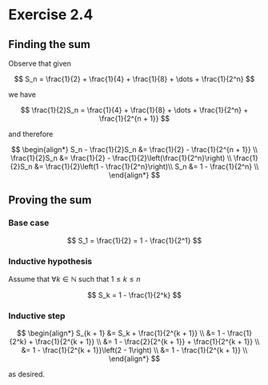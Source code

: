 # Exercise 2.4

## Finding the sum

Observe that given 

$$
S_n = \frac{1}{2} + \frac{1}{4} + \frac{1}{8} + \dots + \frac{1}{2^n}
$$

we have

$$
\frac{1}{2}S_n = \frac{1}{4} + \frac{1}{8} + \dots + \frac{1}{2^n} + \frac{1}{2^{n + 1}} 
$$

and therefore

$$
\begin{align*}
S_n - \frac{1}{2}S_n &= \frac{1}{2} - \frac{1}{2^{n + 1}} \\
\frac{1}{2}S_n &= \frac{1}{2} - \frac{1}{2}\left(\frac{1}{2^n}\right) \\
\frac{1}{2}S_n &= \frac{1}{2}\left(1 - \frac{1}{2^n}\right)\\
S_n &= 1 - \frac{1}{2^n} \\
\end{align*}
$$

## Proving the sum

### Base case

$$
S_1 = \frac{1}{2} = 1 - \frac{1}{2^1}
$$

### Inductive hypothesis

Assume that $\forall k \in \mathbb{N}$ such that $1 \leq k \leq n$

$$
S_k = 1 - \frac{1}{2^k}
$$

### Inductive step

$$
\begin{align*}
S_{k + 1} &= S_k + \frac{1}{2^{k + 1}} \\
&= 1 - \frac{1}{2^k} + \frac{1}{2^{k + 1}} \\
&= 1 - \frac{2}{2^{k + 1}} + \frac{1}{2^{k + 1}} \\
&= 1 - \frac{1}{2^{k + 1}}\left(2 - 1\right) \\
&= 1 - \frac{1}{2^{k + 1}} \\
\end{align*}
$$

as desired.
